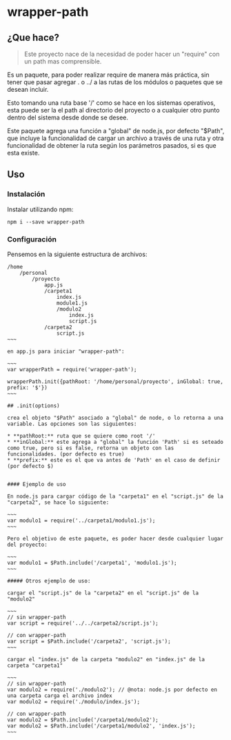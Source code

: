 # wrapper-path

## ¿Que hace?

> Este proyecto nace de la necesidad de poder hacer un "require" con un path mas comprensible.

Es un paquete, para poder realizar require de manera más práctica, sin tener que pasar agregar . o ../ a las rutas de los módulos o paquetes que se desean incluir.

Esto tomando una ruta base '/' como se hace en los sistemas operativos, esta puede ser la el path al directorio del proyecto o a cualquier otro punto dentro del sistema desde donde se desee.


Este paquete agrega una función a "global" de node.js, por defecto "$Path", que incluye la funcionalidad de cargar un archivo a través de una ruta y otra funcionalidad de obtener la ruta según los parámetros pasados, si es que esta existe.

## Uso

### Instalación

Instalar  utilizando npm:

~~~
npm i --save wrapper-path
~~~

### Configuración

Pensemos en la siguiente estructura de archivos:

~~~~
/home
    /personal
        /proyecto
            app.js
            /carpeta1
                index.js
                module1.js
                /modulo2
                    index.js
                    script.js
            /carpeta2
                script.js
~~~

en app.js para iniciar "wrapper-path":

~~~
var wrapperPath = require('wrapper-path');

wrapperPath.init({pathRoot: '/home/personal/proyecto', inGlobal: true, prefix: '$'})
~~~

## .init(options)

crea el objeto "$Path" asociado a "global" de node, o lo retorna a una variable. Las opciones son las siguientes:

* **pathRoot:** ruta que se quiere como root '/'
* **inGlobal:** este agrega a "global" la función 'Path' si es seteado como true, pero si es false, retorna un objeto con las funcionalidades. (por defecto es true)
* **prefix:** este es el que va antes de 'Path' en el caso de definir (por defecto $)


#### Ejemplo de uso

En node.js para cargar código de la "carpeta1" en el "script.js" de la "carpeta2", se hace lo siguiente:

~~~
var modulo1 = require('../carpeta1/modulo1.js');
~~~

Pero el objetivo de este paquete, es poder hacer desde cualquier lugar del proyecto:

~~~
var modulo1 = $Path.include('/carpeta1', 'modulo1.js');
~~~

##### Otros ejemplo de uso:

cargar el "script.js" de la "carpeta2" en el "script.js" de la "modulo2"

~~~
// sin wrapper-path
var script = require('../../carpeta2/script.js');

// con wrapper-path
var script = $Path.include('/carpeta2', 'script.js');
~~~

cargar el "index.js" de la carpeta "modulo2" en "index.js" de la carpeta "carpeta1"

~~~
// sin wrapper-path
var modulo2 = require('./modulo2'); // @nota: node.js por defecto en una carpeta carga el archivo index
var modulo2 = require('./modulo/index.js');

// con wrapper-path
var modulo2 = $Path.include('/carpeta1/modulo2');
var modulo2 = $Path.include('/carpeta1/modulo2', 'index.js');
~~~
